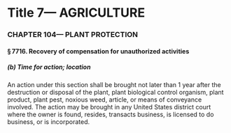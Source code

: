
# Title 7— AGRICULTURE
### CHAPTER 104— PLANT PROTECTION
#### § 7716. Recovery of compensation for unauthorized activities
##### (b) Time for action; location

An action under this section shall be brought not later than 1 year after the destruction or disposal of the plant, plant biological control organism, plant product, plant pest, noxious weed, article, or means of conveyance involved. The action may be brought in any United States district court where the owner is found, resides, transacts business, is licensed to do business, or is incorporated.
